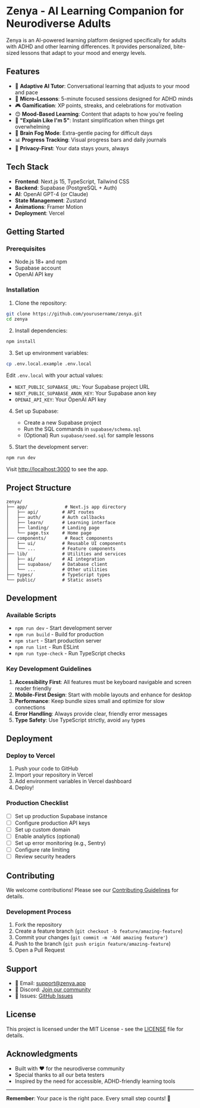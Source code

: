 # Zenya - AI Learning Companion for Neurodiverse Adults

Zenya is an AI-powered learning platform designed specifically for adults with ADHD and other learning differences. It provides personalized, bite-sized lessons that adapt to your mood and energy levels.

## Features

- 🧠 **Adaptive AI Tutor**: Conversational learning that adjusts to your mood and pace
- 🎯 **Micro-Lessons**: 5-minute focused sessions designed for ADHD minds
- 🎮 **Gamification**: XP points, streaks, and celebrations for motivation
- 😊 **Mood-Based Learning**: Content that adapts to how you're feeling
- 🌟 **"Explain Like I'm 5"**: Instant simplification when things get overwhelming
- 🧘 **Brain Fog Mode**: Extra-gentle pacing for difficult days
- 📊 **Progress Tracking**: Visual progress bars and daily journals
- 🔐 **Privacy-First**: Your data stays yours, always

## Tech Stack

- **Frontend**: Next.js 15, TypeScript, Tailwind CSS
- **Backend**: Supabase (PostgreSQL + Auth)
- **AI**: OpenAI GPT-4 (or Claude)
- **State Management**: Zustand
- **Animations**: Framer Motion
- **Deployment**: Vercel

## Getting Started

### Prerequisites

- Node.js 18+ and npm
- Supabase account
- OpenAI API key

### Installation

1. Clone the repository:
```bash
git clone https://github.com/yourusername/zenya.git
cd zenya
```

2. Install dependencies:
```bash
npm install
```

3. Set up environment variables:
```bash
cp .env.local.example .env.local
```

Edit `.env.local` with your actual values:
- `NEXT_PUBLIC_SUPABASE_URL`: Your Supabase project URL
- `NEXT_PUBLIC_SUPABASE_ANON_KEY`: Your Supabase anon key
- `OPENAI_API_KEY`: Your OpenAI API key

4. Set up Supabase:
   - Create a new Supabase project
   - Run the SQL commands in `supabase/schema.sql`
   - (Optional) Run `supabase/seed.sql` for sample lessons

5. Start the development server:
```bash
npm run dev
```

Visit [http://localhost:3000](http://localhost:3000) to see the app.

## Project Structure

```
zenya/
├── app/              # Next.js app directory
│   ├── api/         # API routes
│   ├── auth/        # Auth callbacks
│   ├── learn/       # Learning interface
│   ├── landing/     # Landing page
│   └── page.tsx     # Home page
├── components/       # React components
│   ├── ui/          # Reusable UI components
│   └── ...          # Feature components
├── lib/             # Utilities and services
│   ├── ai/          # AI integration
│   ├── supabase/    # Database client
│   └── ...          # Other utilities
├── types/           # TypeScript types
└── public/          # Static assets
```

## Development

### Available Scripts

- `npm run dev` - Start development server
- `npm run build` - Build for production
- `npm start` - Start production server
- `npm run lint` - Run ESLint
- `npm run type-check` - Run TypeScript checks

### Key Development Guidelines

1. **Accessibility First**: All features must be keyboard navigable and screen reader friendly
2. **Mobile-First Design**: Start with mobile layouts and enhance for desktop
3. **Performance**: Keep bundle sizes small and optimize for slow connections
4. **Error Handling**: Always provide clear, friendly error messages
5. **Type Safety**: Use TypeScript strictly, avoid `any` types

## Deployment

### Deploy to Vercel

1. Push your code to GitHub
2. Import your repository in Vercel
3. Add environment variables in Vercel dashboard
4. Deploy!

### Production Checklist

- [ ] Set up production Supabase instance
- [ ] Configure production API keys
- [ ] Set up custom domain
- [ ] Enable analytics (optional)
- [ ] Set up error monitoring (e.g., Sentry)
- [ ] Configure rate limiting
- [ ] Review security headers

## Contributing

We welcome contributions! Please see our [Contributing Guidelines](CONTRIBUTING.md) for details.

### Development Process

1. Fork the repository
2. Create a feature branch (`git checkout -b feature/amazing-feature`)
3. Commit your changes (`git commit -m 'Add amazing feature'`)
4. Push to the branch (`git push origin feature/amazing-feature`)
5. Open a Pull Request

## Support

- 📧 Email: support@zenya.app
- 💬 Discord: [Join our community](https://discord.gg/zenya)
- 🐛 Issues: [GitHub Issues](https://github.com/yourusername/zenya/issues)

## License

This project is licensed under the MIT License - see the [LICENSE](LICENSE) file for details.

## Acknowledgments

- Built with ❤️ for the neurodiverse community
- Special thanks to all our beta testers
- Inspired by the need for accessible, ADHD-friendly learning tools

---

**Remember**: Your pace is the right pace. Every small step counts! 🌟